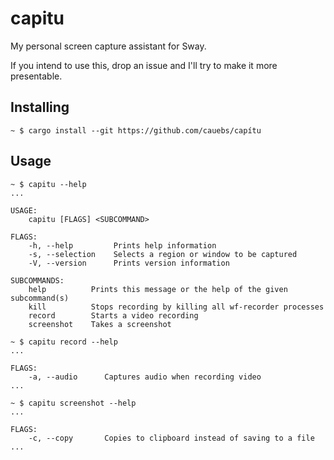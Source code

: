 # capitu
My personal screen capture assistant for Sway.

If you intend to use this, drop an issue and I'll try to make it more presentable.


## Installing
```shell
~ $ cargo install --git https://github.com/cauebs/capítu
```


## Usage
```shell
~ $ capitu --help
...

USAGE:
    capitu [FLAGS] <SUBCOMMAND>

FLAGS:
    -h, --help         Prints help information
    -s, --selection    Selects a region or window to be captured
    -V, --version      Prints version information

SUBCOMMANDS:
    help          Prints this message or the help of the given subcommand(s)
    kill          Stops recording by killing all wf-recorder processes
    record        Starts a video recording
    screenshot    Takes a screenshot
```
```shell
~ $ capitu record --help
...

FLAGS:
    -a, --audio      Captures audio when recording video
...
```
```shell
~ $ capitu screenshot --help
...

FLAGS:
    -c, --copy       Copies to clipboard instead of saving to a file
...
```
